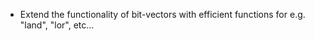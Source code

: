   * Extend the functionality of bit-vectors with efficient functions for e.g.
    "land", "lor", etc...
